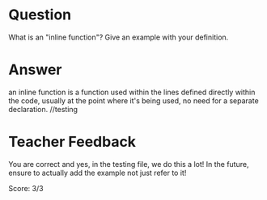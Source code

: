 # Question

What is an "inline function"? Give an example with your definition.

# Answer

an inline function is a function used within the lines defined directly within the code, usually at the point where it's being used, no need for a separate declaration.
//testing

# Teacher Feedback

You are correct and yes, in the testing file, we do this a lot! In the future, ensure to actually add the example not just refer to it!

Score: 3/3